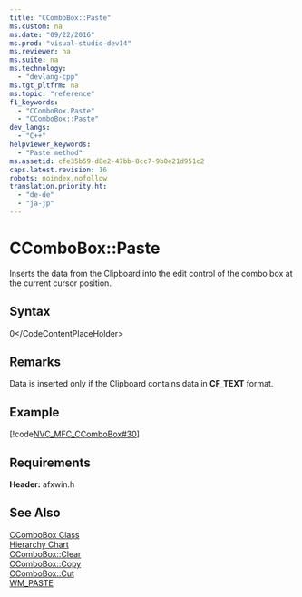 ```yaml
---
title: "CComboBox::Paste"
ms.custom: na
ms.date: "09/22/2016"
ms.prod: "visual-studio-dev14"
ms.reviewer: na
ms.suite: na
ms.technology: 
  - "devlang-cpp"
ms.tgt_pltfrm: na
ms.topic: "reference"
f1_keywords: 
  - "CComboBox.Paste"
  - "CComboBox::Paste"
dev_langs: 
  - "C++"
helpviewer_keywords: 
  - "Paste method"
ms.assetid: cfe35b59-d8e2-47bb-8cc7-9b0e21d951c2
caps.latest.revision: 16
robots: noindex,nofollow
translation.priority.ht: 
  - "de-de"
  - "ja-jp"
---
```

# CComboBox::Paste
Inserts the data from the Clipboard into the edit control of the combo box at the current cursor position.  
  
## Syntax  
  
<CodeContentPlaceHolder>0\</CodeContentPlaceHolder>  
## Remarks  
 Data is inserted only if the Clipboard contains data in **CF_TEXT** format.  
  
## Example  
 [!code[NVC_MFC_CComboBox#30](../vs140/codesnippet/CPP/ccombobox--paste_1.cpp)]  
  
## Requirements  
 **Header:** afxwin.h  
  
## See Also  
 [CComboBox Class](../vs140/ccombobox-class.md)   
 [Hierarchy Chart](../vs140/hierarchy-chart.md)   
 [CComboBox::Clear](../vs140/ccombobox--clear.md)   
 [CComboBox::Copy](../vs140/ccombobox--copy.md)   
 [CComboBox::Cut](../vs140/ccombobox--cut.md)   
 [WM_PASTE](http://msdn.microsoft.com/library/windows/desktop/ms649028)
